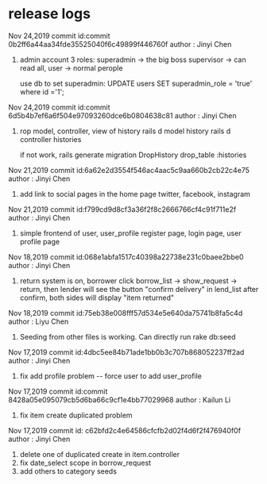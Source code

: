 # release logs
Nov 24,2019 commit id:commit 0b2ff6a44aa34fde35525040f6c49899f446760f
author : Jinyi Chen
1. admin account
    3 roles: 
        superadmin -> the big boss
        supervisor -> can read all, 
        user       -> normal perople
    
    use db to set superadmin:
        UPDATE users SET superadmin_role = 'true' where id ='1';


Nov 24,2019 commit id:commit 6d5b4b7ef6a6f504e97093260dce6b0804638c81
author : Jinyi Chen
1. rop model, controller, view of history
    rails d model history
    rails d controller histories

    if not work, rails generate migration DropHistory
        drop_table :histories

Nov 21,2019 commit id:6a62e2d3554f546ac4aac5c9aa660b2cb22c4e75
author : Jinyi Chen
1. add link to social pages in the home page
    twitter, facebook, instagram


Nov 21,2019 commit id:f799cd9d8cf3a36f2f8c2666766cf4c91f711e2f
author : Jinyi Chen
1. simple frontend of user, user_profile
    register page, login page, user profile page

Nov 18,2019 commit id:068e1abfa1517c40398a22738e231c0baee2bbe0
author : Jinyi Chen
1. return system is on, 
    borrower click borrow_list -> show_request -> return,
    then lender will see the button "confirm delivery" in lend_list
    after confirm, both sides will display "item returned"


Nov 18,2019 commit id:75eb38e008fff57d534e5e640da75741b8fa5c4d 
author : Liyu Chen
1. Seeding from other files is working. Can directly run rake db:seed


Nov 17,2019 commit id:4dbc5ee84b71ade1bb0b3c707b868052237ff2ad
author : Jinyi Chen
1. fix add profile problem -- force user to add user_profile

Nov 17,2019 commit id:commit 8428a05e095079cb5d6ba66c9cf1e4bb77029968
author : Kailun Li
1. fix item create duplicated problem

Nov 17,2019 commit id: c62bfd2c4e64586cfcfb2d02f4d6f2f476940f0f
author : Jinyi Chen
1. delete one of duplicated create in item.controller
2. fix date_select scope in borrow_request
3. add others to category seeds
